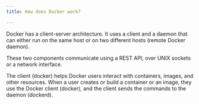 ```yaml
---
title: How does Docker work?

---
```

Docker has a client-server architecture. It uses a client and a daemon that can either run on the same host or on two different hosts (remote Docker daemon). 

These two components communicate using a REST API, over UNIX sockets or a network interface.

The client (docker) helps Docker users interact with containers, images, and other resources. 
When a user creates or build a container or an image, they use the Docker client (docker), and the client sends the commands to the daemon (dockerd).